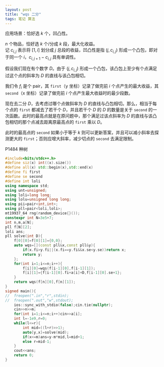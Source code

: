 ```yaml
---
layout: post
title: "wqs 二分"
tags: 笔记 算法
---
```


应用场景：恰好选 $k$ 个，凹凸性。

$n$ 个物品，恰好选 $k$ 个/分成 $k$ 段，最大化收益。  
记 $c_{i,j}$ 表示将 $[1,i]$ 划分成 $j$ 总段的收益，凹凸性是指 $(j,c_{i,j})$ 形成一个凸包，即对于同一个 $i$，$c_{i,j+1}-c_{i,j}$ 具有单调性。

假设我们现在有个数字 $D$。由于 $(j,c_{i,j})$ 形成一个凸包，该凸包上至少有个点满足过这个点的斜率为 $D$ 的直线与该凸包相切。  

我们令 $f_i$ 是个 pair，其 `first`（y 坐标）记录了做完前 $i$ 个点产生的最大收益，其 `second`（x 坐标）记录了做完前 $i$ 个点产生最大收益时的最少段数。  

现在去二分 $D$，去考虑过哪个点做斜率为 $D$ 的直线与凸包相切。那么，相当于每个点的 `first` 都减去了若干个 $D$，并且若干个 $D$ 的 $D$ 的数量是关于 `second` 的一次函数。此时的最高点就是在原问题中，那个满足过该点斜率为 $D$ 的直线与该凸包相切的那个点减去距离原最高点的 `first` 乘以 $D$。

此时的最高点的 `second` 如果小于等于 $k$ 则可以更新答案，并且可以减小斜率去探测更大的 `first`；否则应增大斜率，减少切点的 `second` 去满足限制。

P1484 种树
```cpp
#include<bits/stdc++.h>
#define siz(x) int((x).size())
#define all(x) std::begin(x),std::end(x)
#define fi first
#define se second
#define int loli
using namespace std;
using unt=unsigned;
using loli=long long;
using lolu=unsigned long long;
using pii=pair<int,int>;
using pll=pair<loli,loli>;
mt19937_64 rng(random_device{}());
constexpr int N=3e5+7;
int n,m,a[N];
pll f[N][2];
loli ans;
pll solve(int D){
	f[0][0]=f[0][1]={0,0};
	auto wqs=[](const pll&x,const pll&y){
		if(x.fi>y.fi||(x.fi==y.fi&&x.se<y.se))return x;
		return y;
	};
	for(int i=1;i<=n;i++){
		f[i][0]=wqs(f[i-1][0],f[i-1][1]);
		f[i][1]={f[i-1][0].fi+a[i]+D,f[i-1][0].se+1};
	}
	return wqs(f[n][0],f[n][1]);
}
signed main(){
//	freopen(".in","r",stdin);
//	freopen(".out","w",stdout);
	ios::sync_with_stdio(false);cin.tie(nullptr);
	cin>>n>>m;
	for(int i=1;i<=n;i++)cin>>a[i];
	int l=-1e9,r=0;
	while(l<=r){
		int mid=((l+r)>>1);
		auto[y,x]=solve(mid);
		if(x<=m)ans=y-m*mid,l=mid+1;
		else r=mid-1;
	}
	cout<<ans;
	return 0;
}
```